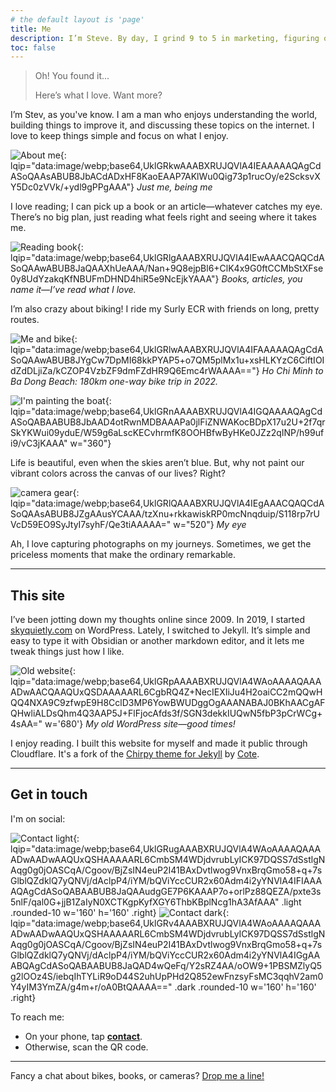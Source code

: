 ```yaml
---
# the default layout is 'page'
title: Me
description: I’m Steve. By day, I grind 9 to 5 in marketing, figuring out how to make things work. By night, I dream about start-ups—quiet ideas that keep me going. Outside of that, I keep it simple with stuff I enjoy.
toc: false
---
```


>Oh! You found it...
>
>Here’s what I love. Want more?

I’m Stev, as you've know. I am a man who enjoys understanding the world, building things to improve it, and discussing these topics on the internet. I love to keep things simple and focus on what I enjoy.

![About me](/assets/img/site/about-me.webp){: lqip="data:image/webp;base64,UklGRkwAAABXRUJQVlA4IEAAAAAQAgCdASoQAAsABUB8JbACdADxHF8KaoEAAP7AKlWu0Qig73p1rucOy/e2ScksvXY5Dc0zVVk/+ydl9gPPgAAA"} _Just me, being me_

I love reading; I can pick up a book or an article—whatever catches my eye. There’s no big plan, just reading what feels right and seeing where it takes me.

![Reading book](/assets/img/site/reading-book.webp){: lqip="data:image/webp;base64,UklGRlgAAABXRUJQVlA4IEwAAACQAQCdASoQAAwABUB8JaQAAXhUeAAA/Nan+9Q8ejpBl6+ClK4x9G0ftCCMbStXFse0y8UdYzakqKfNBUFmDHND4hiR5e9NcEjkYAAA"} _Books, articles, you name it—I’ve read what I love._

I’m also crazy about biking! I ride my Surly ECR with friends on long, pretty routes.

![Me and bike](/assets/img/site/me-and-bike.webp){: lqip="data:image/webp;base64,UklGRlwAAABXRUJQVlA4IFAAAAAQAgCdASoQAAwABUB8JYgCw7DpMI68kkPYAP5+o7QM5plMx1u+xsHLKYzC6CiftIOIdZdDLjiZa/kCZOP4VzbZF9dmFZdHR9Q6Emc4rWAAAA=="} _Ho Chi Minh to Ba Dong Beach: 180km one-way bike trip in 2022._

![I'm painting the boat](/assets/img/post/paint-me.webp "paint the boat"){: lqip="data:image/webp;base64,UklGRnAAAABXRUJQVlA4IGQAAAAQAgCdASoQABAABUB8JbAAD4otRwnMDBAAAPa0jlFiZNWAKocBDpX17u2U+2f7qrSkYKWui09yduE/W59g6aLscKECvhrmfK8OOHBfwByHKe0JZz2qINP/h99ufi9/vC3jKAAA" w="360"}

Life is beautiful, even when the skies aren’t blue. But, why not paint our vibrant colors across the canvas of our lives? Right?

![camera gear](/assets/img/post/camera-gear-me.webp "My gear"){: lqip="data:image/webp;base64,UklGRlQAAABXRUJQVlA4IEgAAACQAQCdASoQAAsABUB8JZgAAusYCAAA/tzXnu+rkkawiskRP0mcNnqduip/S118rp7rUVcD59EO9SyJtyI7syhF/Qe3tiAAAAA=" w="520"} _My eye_

Ah, I love capturing photographs on my journeys. Sometimes, we get the priceless moments that make the ordinary remarkable.

---

## This site

I’ve been jotting down my thoughts online since 2009. In 2019, I started [skyquietly.com](https://skyquietly.com) on WordPress. Lately, I switched to Jekyll. It’s simple and easy to type it with Obsidian or another markdown editor, and it lets me tweak things just how I like.

![Old website](/assets/img/site/old-website.webp){: lqip="data:image/webp;base64,UklGRpAAAABXRUJQVlA4WAoAAAAQAAAADwAACQAAQUxQSDAAAAARL6CgbRQ4Z+NecIEXIiJu4H2oaiCC2mQQwHQQ4NXA9C9zfwpE9H8CclD3MP6YowBWUDggOgAAANABAJ0BKhAACgAFQHwliALDsQhm4Q3AAP5J+FlFjocAfds3f/SGN3dekkIUQwN5fbP3pCrWCg+4sAA=" w='680'} _My old WordPress site—good times!_

I enjoy reading. I built this website for myself and made it public through Cloudflare. It's a fork of the [Chirpy theme for Jekyll](https://github.com/cotes2020/jekyll-theme-chirpy) by [Cote](https://github.com/cotes2020).

---

## Get in touch

I'm on social:
<div class="footer-social" style="justify-content: left">
	<a href="https://www.linkedin.com/in/steve-hoang-asia" aria-label="linkedin" target="_blank" rel="noopener noreferrer" style="border: none;">
		<i class="fab fa-linkedin"></i>
	</a>
	<a href="https://github.com/lotusk08" aria-label="github" target="_blank" rel="noopener noreferrer" style="border: none;">
		<i class="fab fa-square-github"></i>
	</a>
	<a href="https://www.reddit.com/user/lotusk08" aria-label="reddit" target="_blank" rel="noopener noreferrer" style="border: none;">
		<i class="fab fa-square-reddit"></i>
	</a>
	<a href="https://www.x.com/lotusk08" aria-label="x" target="_blank" rel="noopener noreferrer" style="border: none;">
		<i class="fab fa-square-x-twitter"></i>
	</a>
	<a href="https://www.facebook.com/stevehoang.me" aria-label="facebook" target="_blank" rel="noopener noreferrer" style="border: none;">
		<i class="fab fa-square-facebook"></i>
	</a>
	<a href="https://www.goodreads.com/user/show/177600901-steve-hoang" aria-label="facebook" target="_blank" rel="noopener noreferrer" style="border: none;">
		<i class="fab fa-goodreads"></i>
	</a>
</div>

![Contact light](/assets/img/site/contact-light.webp){: lqip="data:image/webp;base64,UklGRugAAABXRUJQVlA4WAoAAAAQAAAADwAADwAAQUxQSHAAAAARL6CmbSM4WDjdvrubLyICK97DQSS7dSstlgNAqg0g0jOASCqA/Cgoov/BjZsIN4euP2I41BAxDvtlwog9VnxBrqGmo58+q+7sGlblQZdklQ7yQNVj/dAclpP4/iYM/bQViYccCUR2x60Adm4i2yYNVlA4IFIAAAAQAgCdASoQABAABUB8JaQAAudgGE7P6KAAAP7o+orlPz88QEZA/pxte3s5nlF/qal0G+jjB1ZaIyN0XCTKgpKyfXGY6ThbKBplNcg1hA3AfAAA" .light .rounded-10 w='160' h='160' .right} ![Contact dark](/assets/img/site/contact-dark.webp){: lqip="data:image/webp;base64,UklGRv4AAABXRUJQVlA4WAoAAAAQAAAADwAADwAAQUxQSHAAAAARL6CmbSM4WDjdvrubLyICK97DQSS7dSstlgNAqg0g0jOASCqA/Cgoov/BjZsIN4euP2I41BAxDvtlwog9VnxBrqGmo58+q+7sGlblQZdklQ7yQNVj/dAclpP4/iYM/bQViYccCUR2x60Adm4i2yYNVlA4IGgAAABQAgCdASoQABAABUB8JaQAD4wQeFq/Y2sRZ4AA/oOW9+1PBSMZlyQ5g2lOOz4S/iebqIhTYLiR9oD44S2uhUpPHd2Q852ewFnzsyFsMC3qqhV2am0Y4yIM3YmZA/g4m+r/oA0BtQAAAA==" .dark .rounded-10 w='160' h='160' .right}

To reach me:
- On your phone, tap [**contact**](/assets/contact.vcf).
- Otherwise, scan the QR code.

---

Fancy a chat about bikes, books, or cameras? [Drop me a line!](mailto:hi@stevehoang.com)
